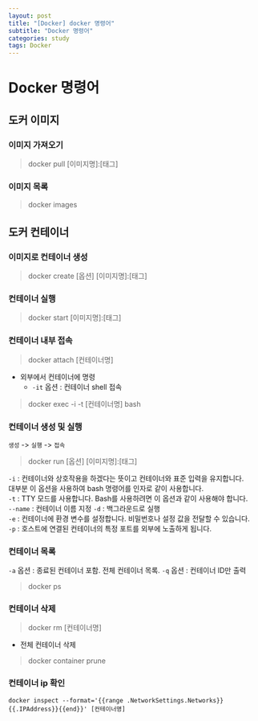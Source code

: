 ```yaml
---
layout: post
title: "[Docker] docker 명령어"
subtitle: "Docker 명령어"
categories: study
tags: Docker
---
```


# Docker 명령어

## 도커 이미지

### 이미지 가져오기

> docker pull [이미지명]:[태그]

### 이미지 목록

> docker images

## 도커 컨테이너

### 이미지로 컨테이너 생성

> docker create [옵션] [이미지명]:[태그]

### 컨테이너 실행

> docker start [이미지명]:[태그]

### 컨테이너 내부 접속

> docker attach [컨테이너명]

- 외부에서 컨테이너에 명령
  - `-it` 옵션 : 컨테이너 shell 접속

> docker exec -i -t [컨테이너명] bash

### 컨테이너 생성 및 실행

`생성` -> `실행` -> `접속`

> docker run [옵션] [이미지명]:[태그]

`-i` : 컨테이너와 상호작용을 하겠다는 뜻이고 컨테이너와 표준 입력을 유지합니다.  
대부분 이 옵션을 사용하여 bash 명령어를 인자로 같이 사용합니다.  
`-t` : TTY 모드를 사용합니다. Bash를 사용하려면 이 옵션과 같이 사용해야 합니다.  
`--name` : 컨테이너 이름 지정
`-d` : 백그라운드로 실행  
`-e` : 컨테이너에 환경 변수를 설정합니다. 비밀번호나 설정 값을 전달할 수 있습니다.  
`-p` : 호스트에 연결된 컨테이너의 특정 포트를 외부에 노출하게 됩니다.

### 컨테이너 목록

`-a` 옵션 : 종료된 컨테이너 포함. 전체 컨테이너 목록.
`-q` 옵션 : 컨테이너 ID만 출력

> docker ps

### 컨테이너 삭제

> docker rm [컨테이너명]

- 전체 컨테이너 삭제

> docker container prune

### 컨테이너 ip 확인

```shell
docker inspect --format='{{range .NetworkSettings.Networks}}{{.IPAddress}}{{end}}' [컨테이너명]
```

